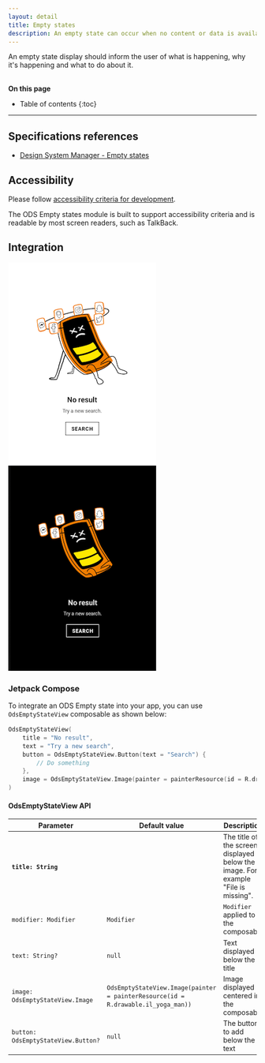 ```yaml
---
layout: detail
title: Empty states
description: An empty state can occur when no content or data is available to display in the UI. Avoid displaying completely empty screens.
---
```


An empty state display should inform the user of what is happening, why it's happening and what to do about it.

<br>**On this page**

* Table of contents
{:toc}

---

## Specifications references

- [Design System Manager - Empty states](https://system.design.orange.com/0c1af118d/p/69b934-empty-states/b/63721e)

## Accessibility

Please follow [accessibility criteria for development](https://a11y-guidelines.orange.com/en/mobile/android/development/).

The ODS Empty states module is built to support accessibility criteria and is readable by most screen readers, such as TalkBack.

## Integration

![Empty state light](images/emptyState_light.png) ![Empty state dark](images/emptyState_dark.png)

### Jetpack Compose

To integrate an ODS Empty state into your app, you can use `OdsEmptyStateView` composable as shown below:

```kotlin
OdsEmptyStateView(
    title = "No result",
    text = "Try a new search",
    button = OdsEmptyStateView.Button(text = "Search") {
        // Do something
    },
    image = OdsEmptyStateView.Image(painter = painterResource(id = R.drawable.il_no_result))
)
```

#### OdsEmptyStateView API

| Parameter                           | Default&nbsp;value                                                                | Description                                                                       |
|-------------------------------------|-----------------------------------------------------------------------------------|-----------------------------------------------------------------------------------|
| <b>`title: String`</b>              |                                                                                   | The title of the screen displayed below the image. For example "File is missing". |
| `modifier: Modifier`                | `Modifier`                                                                        | `Modifier` applied to the composable                                              |
| `text: String?`                     | `null`                                                                            | Text displayed below the title                                                    |
| `image: OdsEmptyStateView.Image`    | `OdsEmptyStateView.Image(painter = painterResource(id = R.drawable.il_yoga_man))` | Image displayed centered in the composable                                        |
| `button: OdsEmptyStateView.Button?` | `null`                                                                            | The button to add below the text                                                  |
